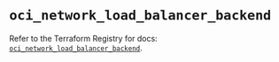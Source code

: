 # `oci_network_load_balancer_backend`

Refer to the Terraform Registry for docs: [`oci_network_load_balancer_backend`](https://registry.terraform.io/providers/oracle/oci/6.18.0/docs/resources/network_load_balancer_backend).
